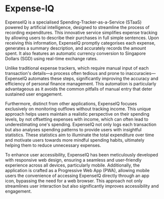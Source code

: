 # Expense-IQ

ExpenseIQ is a specialised Spending-Tracker-as-a-Service (STaaS) powered by artificial intelligence, designed to streamline the process of recording expenditures. This innovative service simplifies expense tracking by allowing users to describe their purchases in full simple sentences. Upon receiving this information, ExpenseIQ promptly categorises each expense, generates a summary description, and accurately records the amount spent. It also features an automatic currency conversion to Singapore Dollars (SGD) using real-time exchange rates.

Unlike traditional expense trackers, which require manual input of each transaction's details—a process often tedious and prone to inaccuracies—ExpenseIQ automates these steps, significantly improving the accuracy and efficiency of personal finance management. This automation is particularly advantageous as it avoids the common pitfalls of manual entry that deter sustained user engagement.

Furthermore, distinct from other applications, ExpenseIQ focuses exclusively on monitoring outflows without tracking income. This unique approach helps users maintain a realistic perspective on their spending levels, by not offsetting expenses with income, which can often lead to underestimating one's spending.
ExpenseIQ not only logs each transaction but also analyses spending patterns to provide users with insightful statistics. These statistics aim to illuminate the total expenditure over time and motivate users towards more mindful spending habits, ultimately helping them to reduce unnecessary expenses.

To enhance user accessibility, ExpenseIQ has been meticulously developed with responsive web design, ensuring a seamless and user-friendly experience across all devices, particularly mobile. Additionally, the application is crafted as a Progressive Web App (PWA), allowing mobile users the convenience of accessing ExpenseIQ directly through an app icon, bypassing the need for a web browser. This approach not only streamlines user interaction but also significantly improves accessibility and engagement.
